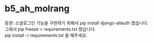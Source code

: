 # b5_ah_molrang

동현: 소셜로그인 기능을 구현하기 위해서 pip install django-allauth 했습니다.
<br/>
그래서 pip freeze > requirements.txt 했습니다.
<br/>
pip install -r requirements.txt 을 해주세요.
<br/>